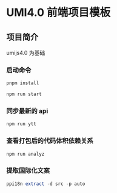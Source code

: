 # UMI4.0 前端项目模板

## 项目简介

umijs4.0 为基础

### 启动命令

```php
pnpm install

npm run start
```

### 同步最新的 api

```php
npm run ytt
```

### 查看打包后的代码体积依赖关系

```php
npm run analyz
```

### 提取国际化文案

```php
ppi18n extract -d src -p auto
```
